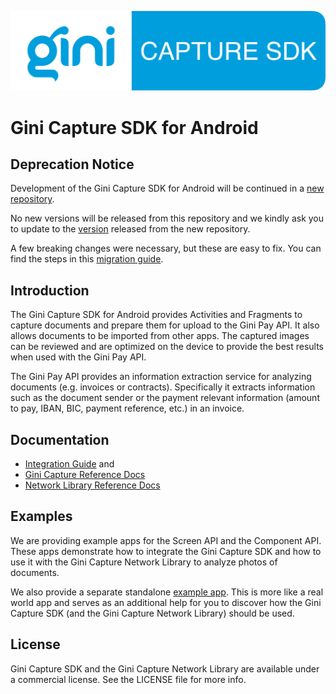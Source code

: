 ![Gini Capture SDK for Android](GiniCapture_Logo.png)

Gini Capture SDK for Android
============================

**Deprecation Notice**
----------------------

Development of the Gini Capture SDK for Android will be continued in a 
[new repository](https://github.com/gini/gini-mobile-android/tree/main/capture-sdk).

No new versions will be released from this repository and we kindly ask you to update to the 
[version](https://github.com/gini/gini-mobile-android/releases/tag/capture-sdk%3B1.5.0) released from the new repository.

A few breaking changes were necessary, but these are easy to fix. You can find the steps in this 
[migration guide](https://github.com/gini/gini-mobile-android/blob/bank-sdk%3B1.4.0/capture-sdk/migrate-from-other-capture-sdk.md).

Introduction
------------

The Gini Capture SDK for Android provides Activities and Fragments to capture documents and prepare them for upload to
the Gini Pay API. It also allows documents to be imported from other apps. The captured images can be reviewed and are
optimized on the device to provide the best results when used with the Gini Pay API. 

The Gini Pay API provides an information extraction service for analyzing documents (e.g. invoices or contracts).
Specifically it extracts information such as the document sender or the payment relevant information (amount to pay,
IBAN, BIC, payment reference, etc.) in an invoice.

Documentation
-------------

* [Integration Guide](http://developer.gini.net/gini-capture-sdk-android/html/) and
* [Gini Capture Reference Docs](http://developer.gini.net/gini-capture-sdk-android/ginicapture/dokka/index.html)
* [Network Library Reference Docs](http://developer.gini.net/gini-capture-sdk-android/network/javadoc/index.html)

Examples
--------

We are providing example apps for the Screen API and the Component API. These apps demonstrate how
to integrate the Gini Capture SDK and how to use it with the Gini Capture Network Library to
analyze photos of documents.

We also provide a separate standalone [example
app](https://github.com/gini/gini-vision-lib-android-example). This is more like a real world app
and serves as an additional help for you to discover how the Gini Capture SDK (and the Gini
Capture Network Library) should be used.

License
-------

Gini Capture SDK and the Gini Capture Network Library are available under a commercial license.
See the LICENSE file for more info.
